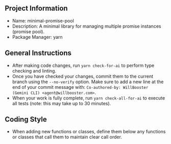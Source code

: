 ## Project Information

- Name: minimal-promise-pool
- Description: A minimal library for managing multiple promise instances (promise pool).
- Package Manager: yarn

## General Instructions

- After making code changes, run `yarn check-for-ai` to perform type checking and linting.
- Once you have checked your changes, commit them to the current branch using the `--no-verify` option. Make sure to add a new line at the end of your commit message with: `Co-authored-by: WillBooster (Gemini CLI) <agent@willbooster.com>`.
- When your work is fully complete, run `yarn check-all-for-ai` to execute all tests (note: this may take up to 30 minutes).

## Coding Style

- When adding new functions or classes, define them below any functions or classes that call them to maintain clear call order.
